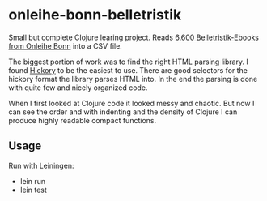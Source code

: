 # onleihe-bonn-belletristik

Small but complete Clojure learing project. Reads [6.600 Belletristik-Ebooks from Onleihe Bonn](https://www.onleihe.de/bonn/frontend/mediaList,0-2-0-101-0-0-0-0-0-0-0.html) into a CSV file.

The biggest portion of work was to find the right HTML parsing library. I found [Hickory](https://github.com/davidsantiago/hickory) to be the easiest to use. There are good selectors for the hickory format the library parses HTML into. In the end the parsing is done with quite few and nicely organized code.

When I first looked at Clojure code it looked messy and chaotic. But now I can see the order and with indenting and the density of Clojure I can produce highly readable compact functions.

## Usage

Run with Leiningen:
* lein run
* lein test

